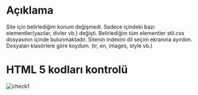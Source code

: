 # Açıklama
Site için belirlediğim konum değişmedi. Sadece içindeki bazı elementler(yazılar, divler vb.) değişti. Belirlediğim tüm elementler stil.css dosyasının
içinde bulunmaktadır. Sitenin indexini dil seçim ekranına ayırdım. Dosyaları klasörlere göre koydum.
(tr, en, images, style vb.)

# HTML 5 kodları kontrolü
![check1](https://user-images.githubusercontent.com/36930580/40078513-79f1d846-588d-11e8-9a4c-2091fc193200.png)


